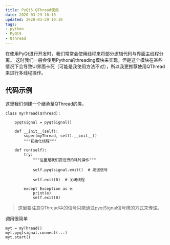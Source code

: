 ```yaml
---
title: PyQt5 QThread使用
date: 2020-03-29 10:10
updated: 2020-03-29 10:10
tags:
- python
- PyQt5
- QThread
---
```


在使用PyQt进行开发时，我们常常会使用线程来将部分逻辑代码与界面主线程分离。
这时我们一般会使用Python的threading模块来实现，但是这个模块在某些情况下会导致UI界面卡死（可能是我使用方法不对），所以我更推荐使用QThread来进行多线程操作。

## 代码示例
这里我们创建一个继承至QThread的类。
```
class myThread(QThread):

    pyqtsignal = pyqtSignal()

    def __init__(self):
        super(myThread, self).__init__()
        """初始化线程"""

    def run(self):
        try:
            """这里是我们要进行的耗时操作"""
			
			self.pyqtsignal.emit()  # 发送信号
			
            self.exit(0)  # 关闭线程

        except Exception as e:
            print(e)
            self.exit(0)
```

>这里要注意QThread中的信号只能通过pyqtSignal信号槽的方式来传递。

调用很简单
```
myt = myThread()
myt.pyqtsignal.connect(...)
myt.start()
```
